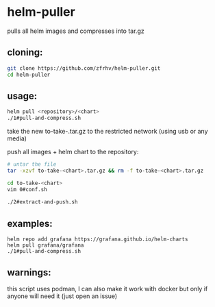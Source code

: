 # helm-puller
pulls all helm images and compresses into tar.gz

## cloning:
```bash
git clone https://github.com/zfrhv/helm-puller.git
cd helm-puller
```

## usage:
```bash
helm pull <repository>/<chart>
./1#pull-and-compress.sh
```

take the new to-take-<chart>.tar.gz to the restricted network (using usb or any media)

push all images + helm chart to the repository:
```bash
# untar the file
tar -xzvf to-take-<chart>.tar.gz && rm -f to-take-<chart>.tar.gz

cd to-take-<chart>
vim 0#conf.sh
  
./2#extract-and-push.sh
```  
  
## examples:
```
helm repo add grafana https://grafana.github.io/helm-charts
helm pull grafana/grafana
./1#pull-and-compress.sh
```

## warnings:
this script uses podman, I can also make it work with docker but only if anyone will need it (just open an issue)
